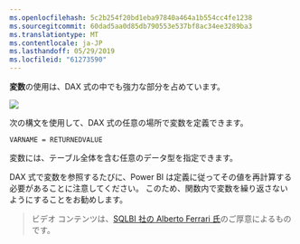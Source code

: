 ```yaml
---
ms.openlocfilehash: 5c2b254f20bd1eba97840a464a1b554cc4fe1238
ms.sourcegitcommit: 60dad5aa0d85db790553e537bf8ac34ee3289ba3
ms.translationtype: MT
ms.contentlocale: ja-JP
ms.lasthandoff: 05/29/2019
ms.locfileid: "61273590"
---
```

**変数**の使用は、DAX 式の中でも強力な部分を占めています。

![](media/7-4-dax-expressions/dax-variables_1.png)

次の構文を使用して、DAX 式の任意の場所で変数を定義できます。

    VARNAME = RETURNEDVALUE

変数には、テーブル全体を含む任意のデータ型を指定できます。

DAX 式で変数を参照するたびに、Power BI は定義に従ってその値を再計算する必要があることに注意してください。 このため、関数内で変数を繰り返さないようにすることをお勧めします。

> ビデオ コンテンツは、[SQLBI 社の Alberto Ferrari 氏](http://www.sqlbi.com/learning-dax)のご厚意によるものです。
> 
> 

